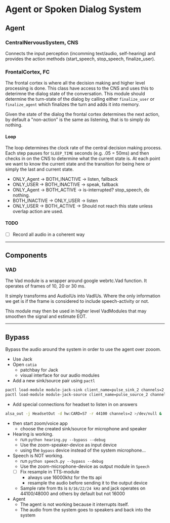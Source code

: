 # Agent or Spoken Dialog System


## Agent


### CentralNervousSystem, CNS

Connects the input perception (incomming text/audio, self-hearing) and provides the action methods (start_speech, stop_speech, finalize_user). 


### FrontalCortex, FC

The frontal cortex is where all the decision making and higher level processing is done. This class have access to the CNS and uses this to deterimne the dialog state of the conversation.  This module should determine the turn-state of the dialog by calling either `finalize_user` or `finalize_agent` which finalizes the turn and adds it into memory.

Given the state of the dialog the frontal cortex determines the next action, by default a "non-action" is the same as listening, that is to simply do nothing.

#### Loop

The loop determines the clock rate of the central decision making process. Each step pauses for `SLEEP_TIME` seconds (e.g. .05 = 50ms) and then checks in on the CNS to determine what the current state is. At each point we want to know the current state and the transition for being here or simply the last and current state.

* ONLY_Agent -> BOTH_INACTIVE -> listen, fallback
* ONLY_USER -> BOTH_INACTIVE -> speak, fallback
* ONLY_Agent -> BOTH_ACTIVE -> is-interrupted? stop_speech, do nothing.
* BOTH_INACTIVE -> ONLY_USER -> listen
* ONLY_USER -> BOTH_ACTIVE -> Should not reach this state unless overlap action are used.


#### TODO

* [ ] Record all audio in a coherent way



-----------------------------

## Components

###  VAD

The Vad module is a wrapper around google webrtc.Vad function. It operates of frames of 10, 20 or 30 ms. 

It simply transforms and AudioIUs into VadIUs. Where the only information we get is if the frame is
considered to include speech-activity or not.

This module may then be used in higher level VadModules that may smoothen the signal and estimate
EOT.

-----------------------------

## Bypass

Bypass the audio around the system in order to use the agent over zooom.


- Use Jack
- Open `catia`
  - patchbay for Jack
  - visual interface for our audio modules
- Add a new sink/source pair using `pactl`

```bash
pactl load-module module-jack-sink client_name=pulse_sink_2 channels=2 connect=no
pactl load-module module-jack-source client_name=pulse_source_2 channels=2 connect=no
```

- Add special connections for headset to listen in on answers
```bash
alsa_out -j HeadsetOut -d hw:CARD=S7 -r 44100 channels=2 >/dev/null &
```

- then start zoom/voice app
    - choose the created sink/source for microphone and speaker
- Hearing is working.   
  - run `python hearing.py --bypass --debug`
  - Use the zoom-speaker-device as input device
  - using the `bypass` device instead of the system microphone...
- Speech is NOT working.   
  - run `python speech.py --bypass --debug`
  - Use the zoom-microphone-device as output module in `Speech`
  - [ ] Fix resample in TTS-module
      - always use 16000khz for the tts api
      - resample the audio before sending it to the output device
  - Sample rate from tts is `8/16/22/24 kHz` and jack operates on 44100/48000 and others by default but not 16000
- Agent
  - The agent is not working because it interrupts itself.
  - The audio from the system goes to speakers and back into the system
